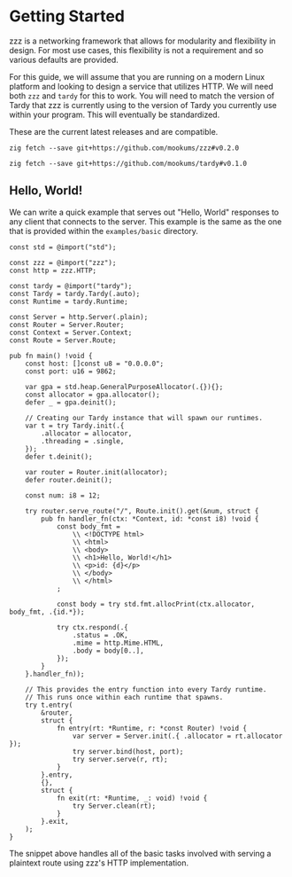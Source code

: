 # Getting Started
zzz is a networking framework that allows for modularity and flexibility in design. For most use cases, this flexibility is not a requirement and so various defaults are provided.

For this guide, we will assume that you are running on a modern Linux platform and looking to design a service that utilizes HTTP. We will need both `zzz` and `tardy` for this to work.
You will need to match the version of Tardy that zzz is currently using to the version of Tardy you currently use within your program. This will eventually be standardized.

These are the current latest releases and are compatible.

`zig fetch --save git+https://github.com/mookums/zzz#v0.2.0`

`zig fetch --save git+https://github.com/mookums/tardy#v0.1.0`

## Hello, World!
We can write a quick example that serves out "Hello, World" responses to any client that connects to the server. This example is the same as the one that is provided within the `examples/basic` directory.

```zig
const std = @import("std");

const zzz = @import("zzz");
const http = zzz.HTTP;

const tardy = @import("tardy");
const Tardy = tardy.Tardy(.auto);
const Runtime = tardy.Runtime;

const Server = http.Server(.plain);
const Router = Server.Router;
const Context = Server.Context;
const Route = Server.Route;

pub fn main() !void {
    const host: []const u8 = "0.0.0.0";
    const port: u16 = 9862;

    var gpa = std.heap.GeneralPurposeAllocator(.{}){};
    const allocator = gpa.allocator();
    defer _ = gpa.deinit();

    // Creating our Tardy instance that will spawn our runtimes.
    var t = try Tardy.init(.{
        .allocator = allocator,
        .threading = .single,
    });
    defer t.deinit();

    var router = Router.init(allocator);
    defer router.deinit();

    const num: i8 = 12;

    try router.serve_route("/", Route.init().get(&num, struct {
        pub fn handler_fn(ctx: *Context, id: *const i8) !void {
            const body_fmt =
                \\ <!DOCTYPE html>
                \\ <html>
                \\ <body>
                \\ <h1>Hello, World!</h1>
                \\ <p>id: {d}</p>
                \\ </body>
                \\ </html>
            ;

            const body = try std.fmt.allocPrint(ctx.allocator, body_fmt, .{id.*});

            try ctx.respond(.{
                .status = .OK,
                .mime = http.Mime.HTML,
                .body = body[0..],
            });
        }
    }.handler_fn));

    // This provides the entry function into every Tardy runtime.
    // This runs once within each runtime that spawns.
    try t.entry(
        &router,
        struct {
            fn entry(rt: *Runtime, r: *const Router) !void {
                var server = Server.init(.{ .allocator = rt.allocator });
                try server.bind(host, port);
                try server.serve(r, rt);
            }
        }.entry,
        {},
        struct {
            fn exit(rt: *Runtime, _: void) !void {
                try Server.clean(rt);
            }
        }.exit,
    );
}
```

The snippet above handles all of the basic tasks involved with serving a plaintext route using zzz's HTTP implementation. 
